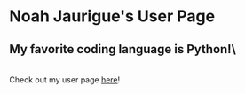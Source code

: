 # Noah Jaurigue's User Page
## My favorite coding language is Python!\
\
Check out my user page [here](https://njaurigue.github.io/CSE110-Lab1-userPage/)!